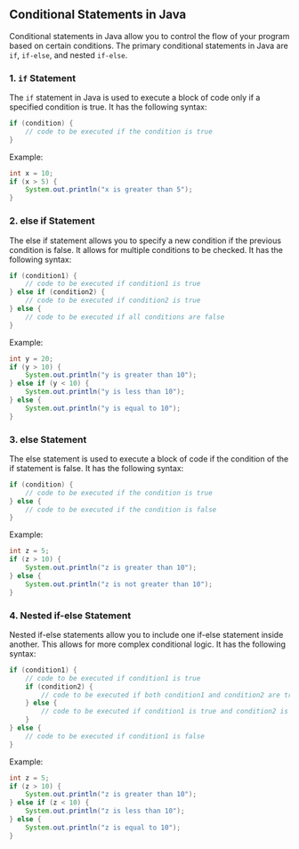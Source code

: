 ## Conditional Statements in Java

Conditional statements in Java allow you to control the flow of your program based on certain conditions. The primary conditional statements in Java are `if`, `if-else`, and nested `if-else`.

### 1. `if` Statement

The `if` statement in Java is used to execute a block of code only if a specified condition is true. It has the following syntax:

```java
if (condition) {
    // code to be executed if the condition is true
}
```
Example:

```java
int x = 10;
if (x > 5) {
    System.out.println("x is greater than 5");
}
```

### 2. else if Statement
The else if statement allows you to specify a new condition if the previous condition is false. It allows for multiple conditions to be checked. It has the following syntax:

```java
if (condition1) {
    // code to be executed if condition1 is true
} else if (condition2) {
    // code to be executed if condition2 is true
} else {
    // code to be executed if all conditions are false
}
```
Example:

```java
int y = 20;
if (y > 10) {
    System.out.println("y is greater than 10");
} else if (y < 10) {
    System.out.println("y is less than 10");
} else {
    System.out.println("y is equal to 10");
}
```

### 3. else Statement
The else statement is used to execute a block of code if the condition of the if statement is false. It has the following syntax:

```java
if (condition) {
    // code to be executed if the condition is true
} else {
    // code to be executed if the condition is false
}
```
Example:

```java
int z = 5;
if (z > 10) {
    System.out.println("z is greater than 10");
} else {
    System.out.println("z is not greater than 10");
}
```

### 4. Nested if-else Statement
Nested if-else statements allow you to include one if-else statement inside another. This allows for more complex conditional logic. It has the following syntax:

```java
if (condition1) {
    // code to be executed if condition1 is true
    if (condition2) {
        // code to be executed if both condition1 and condition2 are true
    } else {
        // code to be executed if condition1 is true and condition2 is false
    }
} else {
    // code to be executed if condition1 is false
}
```
Example:

```java
int z = 5;
if (z > 10) {
    System.out.println("z is greater than 10");
} else if (z < 10) {
    System.out.println("z is less than 10");
} else {
    System.out.println("z is equal to 10");
}
```
